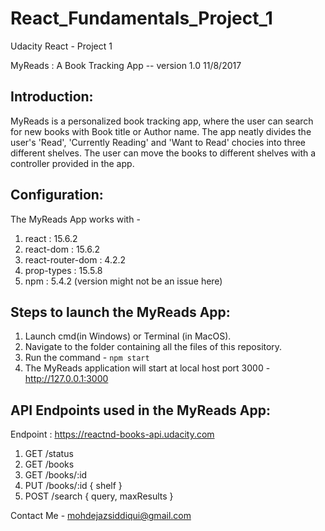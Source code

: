 # React_Fundamentals_Project_1
Udacity React - Project 1 

MyReads : A Book Tracking App -- version 1.0 11/8/2017


Introduction:
-------------
MyReads is a personalized book tracking app, where the user can search for new books with Book title or Author name.
The app neatly divides the user's 'Read', 'Currently Reading' and 'Want to Read' chocies into three different shelves.
The user can move the books to different shelves with a controller provided in the app.


Configuration:
--------------
The MyReads App works with -

1. react : 15.6.2
2. react-dom : 15.6.2
3. react-router-dom : 4.2.2
4. prop-types : 15.5.8
5. npm : 5.4.2 (version might not be an issue here)


Steps to launch the MyReads App:
--------------------------------
1. Launch cmd(in Windows) or Terminal (in MacOS).
2. Navigate to the folder containing all the files of this repository.
3. Run the command - `npm start`
4. The MyReads application will start at local host port 3000 - http://127.0.0.1:3000


API Endpoints used in the MyReads App:
--------------------------------------
Endpoint : https://reactnd-books-api.udacity.com
1. GET /status
2. GET /books
3. GET /books/:id
4. PUT /books/:id { shelf }
5. POST /search { query, maxResults }



Contact Me -
mohdejazsiddiqui@gmail.com
